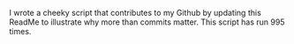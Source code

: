 I wrote a cheeky script that contributes to my Github by updating this ReadMe to illustrate why more than commits matter. This script has run 995 times.